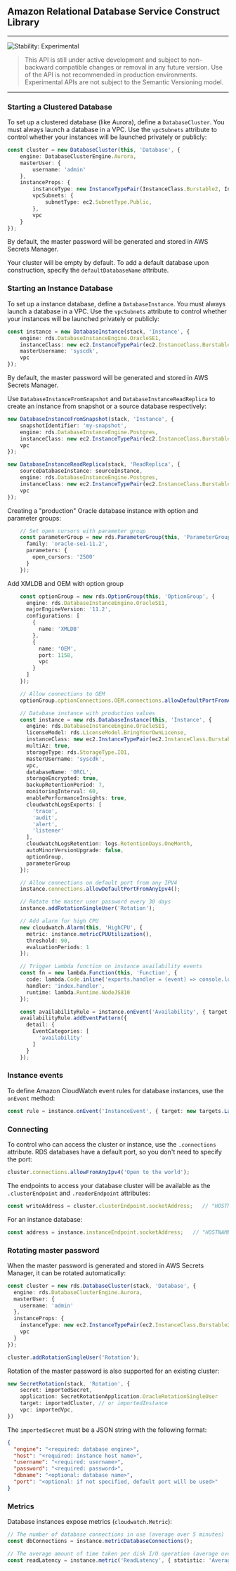 ## Amazon Relational Database Service Construct Library
<!--BEGIN STABILITY BANNER-->

---

![Stability: Experimental](https://img.shields.io/badge/stability-Experimental-important.svg?style=for-the-badge)

> This API is still under active development and subject to non-backward
> compatible changes or removal in any future version. Use of the API is not recommended in production
> environments. Experimental APIs are not subject to the Semantic Versioning model.

---
<!--END STABILITY BANNER-->

### Starting a Clustered Database

To set up a clustered database (like Aurora), define a `DatabaseCluster`. You must
always launch a database in a VPC. Use the `vpcSubnets` attribute to control whether
your instances will be launched privately or publicly:

```ts
const cluster = new DatabaseCluster(this, 'Database', {
    engine: DatabaseClusterEngine.Aurora,
    masterUser: {
        username: 'admin'
    },
    instanceProps: {
        instanceType: new InstanceTypePair(InstanceClass.Burstable2, InstanceSize.Small),
        vpcSubnets: {
            subnetType: ec2.SubnetType.Public,
        },
        vpc
    }
});
```
By default, the master password will be generated and stored in AWS Secrets Manager.

Your cluster will be empty by default. To add a default database upon construction, specify the
`defaultDatabaseName` attribute.

### Starting an Instance Database
To set up a instance database, define a `DatabaseInstance`. You must
always launch a database in a VPC. Use the `vpcSubnets` attribute to control whether
your instances will be launched privately or publicly:

```ts
const instance = new DatabaseInstance(stack, 'Instance', {
    engine: rds.DatabaseInstanceEngine.OracleSE1,
    instanceClass: new ec2.InstanceTypePair(ec2.InstanceClass.Burstable2, ec2.InstanceSize.Small),
    masterUsername: 'syscdk',
    vpc
});
```
By default, the master password will be generated and stored in AWS Secrets Manager.

Use `DatabaseInstanceFromSnapshot` and `DatabaseInstanceReadReplica` to create an instance from snapshot or
a source database respectively:

```ts
new DatabaseInstanceFromSnapshot(stack, 'Instance', {
    snapshotIdentifier: 'my-snapshot',
    engine: rds.DatabaseInstanceEngine.Postgres,
    instanceClass: new ec2.InstanceTypePair(ec2.InstanceClass.Burstable2, ec2.InstanceSize.Large),
    vpc
});

new DatabaseInstanceReadReplica(stack, 'ReadReplica', {
    sourceDatabaseInstance: sourceInstance,
    engine: rds.DatabaseInstanceEngine.Postgres,
    instanceClass: new ec2.InstanceTypePair(ec2.InstanceClass.Burstable2, ec2.InstanceSize.Large),
    vpc
});
```
Creating a "production" Oracle database instance with option and parameter groups:

```ts
    // Set open cursors with parameter group
    const parameterGroup = new rds.ParameterGroup(this, 'ParameterGroup', {
      family: 'oracle-se1-11.2',
      parameters: {
        open_cursors: '2500'
      }
    });

```
Add XMLDB and OEM with option group
```ts
    const optionGroup = new rds.OptionGroup(this, 'OptionGroup', {
      engine: rds.DatabaseInstanceEngine.OracleSE1,
      majorEngineVersion: '11.2',
      configurations: [
        {
          name: 'XMLDB'
        },
        {
          name: 'OEM',
          port: 1158,
          vpc
        }
      ]
    });

    // Allow connections to OEM
    optionGroup.optionConnections.OEM.connections.allowDefaultPortFromAnyIpv4();

    // Database instance with production values
    const instance = new rds.DatabaseInstance(this, 'Instance', {
      engine: rds.DatabaseInstanceEngine.OracleSE1,
      licenseModel: rds.LicenseModel.BringYourOwnLicense,
      instanceClass: new ec2.InstanceTypePair(ec2.InstanceClass.Burstable2, ec2.InstanceSize.Medium),
      multiAz: true,
      storageType: rds.StorageType.IO1,
      masterUsername: 'syscdk',
      vpc,
      databaseName: 'ORCL',
      storageEncrypted: true,
      backupRetentionPeriod: 7,
      monitoringInterval: 60,
      enablePerformanceInsights: true,
      cloudwatchLogsExports: [
        'trace',
        'audit',
        'alert',
        'listener'
      ],
      cloudwatchLogsRetention: logs.RetentionDays.OneMonth,
      autoMinorVersionUpgrade: false,
      optionGroup,
      parameterGroup
    });

    // Allow connections on default port from any IPV4
    instance.connections.allowDefaultPortFromAnyIpv4();

    // Rotate the master user password every 30 days
    instance.addRotationSingleUser('Rotation');

    // Add alarm for high CPU
    new cloudwatch.Alarm(this, 'HighCPU', {
      metric: instance.metricCPUUtilization(),
      threshold: 90,
      evaluationPeriods: 1
    });

    // Trigger Lambda function on instance availability events
    const fn = new lambda.Function(this, 'Function', {
      code: lambda.Code.inline('exports.handler = (event) => console.log(event);'),
      handler: 'index.handler',
      runtime: lambda.Runtime.NodeJS810
    });

    const availabilityRule = instance.onEvent('Availability', { target: new targets.LambdaFunction(fn) });
    availabilityRule.addEventPattern({
      detail: {
        EventCategories: [
          'availability'
        ]
      }
    });
```


### Instance events
To define Amazon CloudWatch event rules for database instances, use the `onEvent`
method:

```ts
const rule = instance.onEvent('InstanceEvent', { target: new targets.LambdaFunction(fn) });
```

### Connecting

To control who can access the cluster or instance, use the `.connections` attribute. RDS databases have
a default port, so you don't need to specify the port:

```ts
cluster.connections.allowFromAnyIpv4('Open to the world');
```

The endpoints to access your database cluster will be available as the `.clusterEndpoint` and `.readerEndpoint`
attributes:

```ts
const writeAddress = cluster.clusterEndpoint.socketAddress;   // "HOSTNAME:PORT"
```

For an instance database:
```ts
const address = instance.instanceEndpoint.socketAddress;   // "HOSTNAME:PORT"
```

### Rotating master password
When the master password is generated and stored in AWS Secrets Manager, it can be rotated automatically:

```ts
const cluster = new rds.DatabaseCluster(stack, 'Database', {
  engine: rds.DatabaseClusterEngine.Aurora,
  masterUser: {
    username: 'admin'
  },
  instanceProps: {
    instanceType: new ec2.InstanceTypePair(ec2.InstanceClass.Burstable2, ec2.InstanceSize.Small),
    vpc
  }
});

cluster.addRotationSingleUser('Rotation');
```

Rotation of the master password is also supported for an existing cluster:
```ts
new SecretRotation(stack, 'Rotation', {
    secret: importedSecret,
    application: SecretRotationApplication.OracleRotationSingleUser
    target: importedCluster, // or importedInstance
    vpc: importedVpc,
})
```

The `importedSecret` must be a JSON string with the following format:
```json
{
  "engine": "<required: database engine>",
  "host": "<required: instance host name>",
  "username": "<required: username>",
  "password": "<required: password>",
  "dbname": "<optional: database name>",
  "port": "<optional: if not specified, default port will be used>"
}
```

### Metrics
Database instances expose metrics (`cloudwatch.Metric`):
```ts
// The number of database connections in use (average over 5 minutes)
const dbConnections = instance.metricDatabaseConnections();

// The average amount of time taken per disk I/O operation (average over 1 minute)
const readLatency = instance.metric('ReadLatency', { statistic: 'Average', periodSec: 60 });
```


